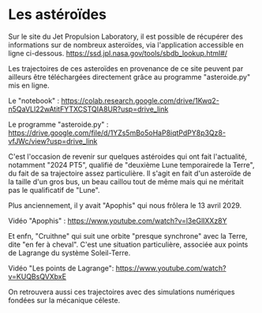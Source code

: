 # Les astéroïdes

Sur le site du Jet Propulsion Laboratory, il est possible de récupérer des informations sur de nombreux asteroïdes, via l'application accessible en ligne ci-dessous.
https://ssd.jpl.nasa.gov/tools/sbdb_lookup.html#/

Les trajectoires de ces asteroïdes en provenance de ce site peuvent par ailleurs être téléchargées directement grâce au programme "asteroide.py" mis en ligne.

Le "notebook" : 
https://colab.research.google.com/drive/1Kwq2-n5QaVLl22wAtitFYTXCSTQIA8UR?usp=drive_link

Le programme "asteroide.py" : 
https://drive.google.com/file/d/1YZs5mBo5oHaP8iqtPdPY8p3Qz8-vfJWc/view?usp=drive_link

C'est l'occasion de revenir sur quelques astéroides qui ont fait l'actualité, notamment "2024 PT5", qualifié de "deuxième Lune temporairede la Terre", du fait de sa trajectoire assez particulière. Il s'agit en fait d'un asteroïde de la taille d'un gros bus, un beau caillou tout de même mais qui ne méritait pas le qualificatif de "Lune".

Plus anciennement, il y avait "Apophis" qui nous frôlera le 13 avril 2029.

Vidéo "Apophis" :
https://www.youtube.com/watch?v=l3eGlIXXz8Y

Et enfn, "Cruithne" qui suit une orbite "presque synchrone" avec la Terre, dite "en fer à cheval". C'est une situation particulière, associée aux points de Lagrange du système Soleil-Terre.

Vidéo "Les points de Lagrange": 
https://www.youtube.com/watch?v=KUQBsQVXbxE

On retrouvera aussi ces trajectoires avec des simulations numériques fondées sur la mécanique céleste.
